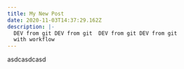 ```yaml
---
title: My New Post
date: 2020-11-03T14:37:29.162Z
description: |-
  DEV from git DEV from git  DEV from git DEV from git
  with workflow
---
```

asdcasdcasd
